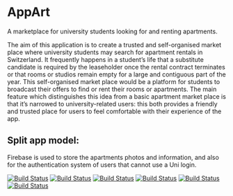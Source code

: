 # AppArt

A marketplace for university students looking for and renting apartments.

The aim of this application is to create a trusted and self-organised market place where university students may search for apartment rentals in Switzerland. It frequently happens in a student’s life that a substitute candidate is required by the leaseholder once the rental contract terminates or that rooms or studios remain empty for a large and contiguous part of the year. This self-organised market place would be a platform for students to broadcast their offers to find or rent their rooms or apartments.
The main feature which distinguishes this idea from a basic apartment market place is that it’s narrowed to university-related users: this both provides a friendly and trusted place for users to feel comfortable with their experience of the app.


## Split app model:
Firebase is used to store the apartments photos and information, and also for the authentication system of users that cannot use a Uni login.

[![Build Status](https://api.cirrus-ci.com/github/rovati/AppArt.svg)](https://cirrus-ci.com/github/rovati/AppArt)
[![Build Status](https://api.cirrus-ci.com/github/GrapixLeGrand/AppArt.svg)](https://cirrus-ci.com/github/GrapixLeGrand/AppArt)
[![Build Status](https://api.cirrus-ci.com/github/CaiMusso/AppArt.svg)](https://cirrus-ci.com/github/CaiMusso/AppArt)
[![Build Status](https://api.cirrus-ci.com/github/filippo888/AppArt.svg)](https://cirrus-ci.com/github/filippo888/AppArt)
[![Build Status](https://api.cirrus-ci.com/github/ADGLY/AppArt.svg)](https://cirrus-ci.com/github/ADGLY/AppArt)
[![Build Status](https://api.cirrus-ci.com/github/Hbjugo/AppArt.svg)](https://cirrus-ci.com/github/Hbjugo/AppArt)
